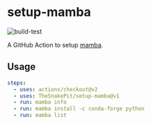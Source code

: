 # setup-mamba

![build-test](https://github.com/TheSnakePit/setup-mamba/workflows/build-test/badge.svg)

A GitHub Action to setup [mamba](https://github.com/QuantStack/mamba).

## Usage

```yaml
steps:
  - uses: actions/checkout@v2
  - uses: TheSnakePit/setup-mamba@v1
  - run: mamba info
  - run: mamba install -c conda-forge python
  - run: mamba list
```
